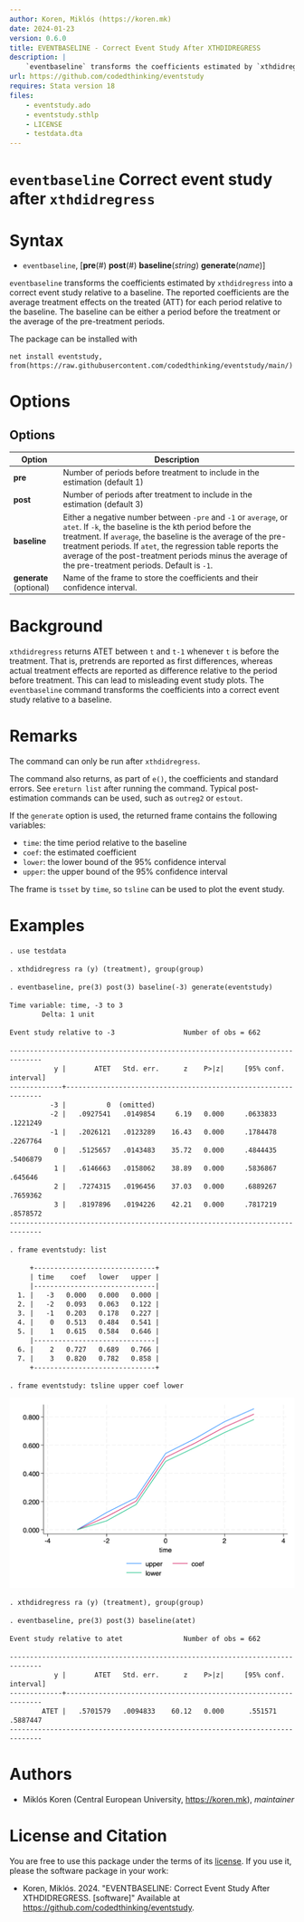 ```yaml
---
author: Koren, Miklós (https://koren.mk)
date: 2024-01-23
version: 0.6.0
title: EVENTBASELINE - Correct Event Study After XTHDIDREGRESS
description: |
    `eventbaseline` transforms the coefficients estimated by `xthdidregress` into a correct event study relative to a baseline. The reported coefficients are the average treatment effects on the treated (ATT) for each period relative to the baseline. The baseline can be either a period before the treatment or the average of the pre-treatment periods.
url: https://github.com/codedthinking/eventstudy
requires: Stata version 18
files: 
    - eventstudy.ado
    - eventstudy.sthlp
    - LICENSE
    - testdata.dta 
---
```

# `eventbaseline` Correct event study after `xthdidregress`

# Syntax

- `eventbaseline`, [**pre**(#) **post**(#) **baseline**(*string*) **generate**(*name*)]

`eventbaseline` transforms the coefficients estimated by `xthdidregress` into a correct event study relative to a baseline. The reported coefficients are the average treatment effects on the treated (ATT) for each period relative to the baseline. The baseline can be either a period before the treatment or the average of the pre-treatment periods.


The package can be installed with
```
net install eventstudy, from(https://raw.githubusercontent.com/codedthinking/eventstudy/main/)
```

# Options
## Options
Option | Description
-------|------------
**pre** | Number of periods before treatment to include in the estimation (default 1)
**post** | Number of periods after treatment to include in the estimation (default 3)
**baseline** | Either a negative number between `-pre` and `-1` or `average`, or `atet`. If `-k`, the baseline is the kth period before the treatment. If `average`, the baseline is the average of the pre-treatment periods. If `atet`, the regression table reports the average of the post-treatment periods minus the average of the pre-treatment periods. Default is `-1`.
**generate** (optional) | Name of the frame to store the coefficients and their confidence interval.

# Background
`xthdidregress` returns ATET between `t` and `t-1` whenever `t` is before the treatment. That is, pretrends are reported as first differences, whereas actual treatment effects are reported as difference relative to the period before treatment. This can lead to misleading event study plots. The `eventbaseline` command transforms the coefficients into a correct event study relative to a baseline.

# Remarks
The command can only be run after `xthdidregress`. 

The command also returns, as part of `e()`, the coefficients and standard errors. See `ereturn list` after running the command. Typical post-estimation commands can be used, such as `outreg2` or `estout`.

If the `generate` option is used, the returned frame contains the following variables:
- `time`: the time period relative to the baseline
- `coef`: the estimated coefficient
- `lower`: the lower bound of the 95% confidence interval
- `upper`: the upper bound of the 95% confidence interval

The frame is `tsset` by `time`, so `tsline` can be used to plot the event study.

# Examples
```
. use testdata

. xthdidregress ra (y) (treatment), group(group)

. eventbaseline, pre(3) post(3) baseline(-3) generate(eventstudy)

Time variable: time, -3 to 3
        Delta: 1 unit

Event study relative to -3                 Number of obs = 662

------------------------------------------------------------------------------
           y |       ATET   Std. err.      z    P>|z|     [95% conf. interval]
-------------+----------------------------------------------------------------
          -3 |          0  (omitted)
          -2 |   .0927541   .0149854     6.19   0.000     .0633833    .1221249
          -1 |   .2026121   .0123289    16.43   0.000     .1784478    .2267764
           0 |   .5125657   .0143483    35.72   0.000     .4844435    .5406879
           1 |   .6146663   .0158062    38.89   0.000     .5836867     .645646
           2 |   .7274315   .0196456    37.03   0.000     .6889267    .7659362
           3 |   .8197896   .0194226    42.21   0.000     .7817219    .8578572
------------------------------------------------------------------------------

. frame eventstudy: list

     +------------------------------+
     | time    coef   lower   upper |
     |------------------------------|
  1. |   -3   0.000   0.000   0.000 |
  2. |   -2   0.093   0.063   0.122 |
  3. |   -1   0.203   0.178   0.227 |
  4. |    0   0.513   0.484   0.541 |
  5. |    1   0.615   0.584   0.646 |
     |------------------------------|
  6. |    2   0.727   0.689   0.766 |
  7. |    3   0.820   0.782   0.858 |
     +------------------------------+

. frame eventstudy: tsline upper coef lower
```

![](tsline.png)

```
. xthdidregress ra (y) (treatment), group(group)

. eventbaseline, pre(3) post(3) baseline(atet)

Event study relative to atet               Number of obs = 662

------------------------------------------------------------------------------
           y |       ATET   Std. err.      z    P>|z|     [95% conf. interval]
-------------+----------------------------------------------------------------
        ATET |   .5701579   .0094833    60.12   0.000      .551571    .5887447
------------------------------------------------------------------------------
```



# Authors
- Miklós Koren (Central European University, https://koren.mk), *maintainer*

# License and Citation
You are free to use this package under the terms of its [license](LICENSE). If you use it, please the software package in your work:

- Koren, Miklós. 2024. "EVENTBASELINE: Correct Event Study After XTHDIDREGRESS. [software]" Available at https://github.com/codedthinking/eventstudy.
